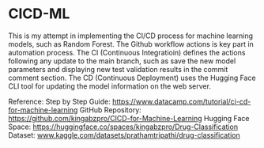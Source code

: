 # CICD-ML

This is my attempt in implementing the CI/CD process for machine learning models, such as Random Forest. The Github workflow actions is key part in automation process.
The CI (Continuous Integratioin) defines the actions following any update to the main branch, such as save the new model parameters and displaying new test validation results in the commit comment section. The CD (Continuous Deployment) uses the Hugging Face CLI tool for updating the model information on the web server.

Reference: 
Step by Step Guide: https://www.datacamp.com/tutorial/ci-cd-for-machine-learning
GitHub Repository: https://github.com/kingabzpro/CICD-for-Machine-Learning
Hugging Face Space: https://huggingface.co/spaces/kingabzpro/Drug-Classification
Dataset: www.kaggle.com/datasets/prathamtripathi/drug-classification

